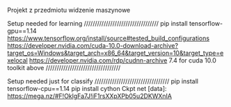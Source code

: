 Projekt z przedmiotu widzenie maszynowe

Setup needed for learning
//////////////////////////////////
pip install tensorflow-gpu==1.14
https://www.tensorflow.org/install/source#tested_build_configurations
https://developer.nvidia.com/cuda-10.0-download-archive?target_os=Windows&target_arch=x86_64&target_version=10&target_type=exelocal
https://developer.nvidia.com/rdp/cudnn-archive 7.4 for cuda 10.0 toolkit above
//////////////////////////////////

Setup needed just for classify
//////////////////////////////////
pip install tensorflow-cpu==1.14
pip install cython
Ckpt net [data]: https://mega.nz/#F!OklgFa7J!iF1rsXXpXPb05u2DKWXnIA


